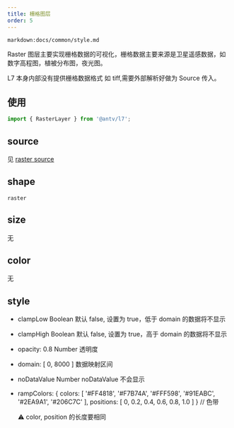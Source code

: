 ```yaml
---
title: 栅格图层
order: 5
---
```


`markdown:docs/common/style.md`

Raster 图层主要实现栅格数据的可视化，栅格数据主要来源是卫星遥感数据，如数字高程图，植被分布图，夜光图。

L7 本身内部没有提供栅格数据格式 如 tiff,需要外部解析好做为 Source 传入。

## 使用

```javascript
import { RasterLayer } from '@antv/l7';
```

## source

见 [raster source](../source/raster)

## shape

`raster`

## size

无

## color

无

## style

- clampLow Boolean 默认 false, 设置为 true，低于 domain 的数据将不显示
- clampHigh Boolean 默认 false, 设置为 true，高于 domain 的数据将不显示
- opacity: 0.8 Number 透明度
- domain: [ 0, 8000 ] 数据映射区间
- noDataValue Number noDataValue 不会显示
- rampColors: {
  colors: [ '#FF4818', '#F7B74A', '#FFF598', '#91EABC', '#2EA9A1', '#206C7C' ],
  positions: [ 0, 0.2, 0.4, 0.6, 0.8, 1.0 ]
  } // 色带

  ⚠️ color, position 的长度要相同

